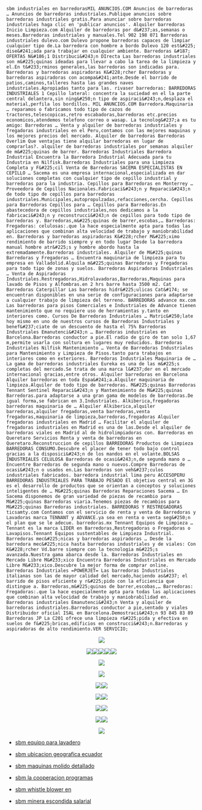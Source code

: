 
```
sbm industriales en barredorasMIL ANUNCIOS.COM Anuncios de barredoras … Anuncios de barredoras industriales.Publique anuncios sobre barredoras industriales gratis.Para anunciar sobre barredoras industriales haga clic en 'publicar anuncios'. Alquiler barredoras Inicio Limpieza.com Alquiler de barredoras por d&#237;as,semanas o meses.Barredoras industriales y manuales.Tel 902 198 071 Barredoras industriales dulevo.com Dulevo propone barredoras capaces de limpiar cualquier tipo de.La barredora con hombre a bordo Dulevo 120 est&#225; dise&#241;ada para trabajar en cualquier ambiente. Barredoras &#187; OFERTAS N&#186;1 Distribuci&#243;n DIrecta Las barredoras industriales son m&#225;quinas ideadas para llevar a cabo la tarea de la limpieza y el.En t&#233;rminos generales,las barredoras son indicadas para. Barredoras y barredoras aspiradoras K&#228;rcher Barredoras y barredoras aspiradoras con acompa&#241;ante.Desde el barrido de patios,caminos,talleres hasta las grandes naves industriales.Apropiadas tanto para las. rivaser barredoras: BARREDORAS INDUSTRIALES 1 Cepillo lateral: concentra la suciedad en el la parte central delantera,sin ning&#250;n tipo de aspiraci&#243;n,desplaza el material,perfila los bordillos. MIL ANUNCIOS.COM Barredora.Maquinaria … reparamos o fabricamos todo tipo de cazos de tractores,telescopicas,retro escabadoras,barredoras etc.precios economicos,atendemos telefono correo o wasap. La tecnolog&#237;a es tu amigo: Barredoras … Venta y alquiler de barredoras industriales y fregadoras industriales en el Peru,contamos con las mejores maquinas y los mejores precios del mercado. Alquiler de barredoras Barredoras Overlim Que ventajas tiene alquilar barredoras en lugar de comprarlas?. alquiler de barredoras industriales por semanas alquiler de m&#225;quinas de barrer. Barredoras Industriales Barredora Industrial Encuentra la Barredora Industrial Adecuada para tu Industria en Nilfisk.Barredoras Industriales para una Limpieza Completa y F&#225;cil Venta de Barredoras SACEMA ESPECIALISTAS EN CEPILLO … Sacema es una empresa internacional,especializada en dar soluciones completas con cualquier tipo de cepillo industrial y barredoras para la industria. Cepillos para Barredoras en Monterrey … Proveedora de Cepillos Nacionales.Fabricaci&#243;n y Reparaci&#243;n de todo tipo de cepillos para barredoras industriales.Municipales,autopropulzadas,refacciones,cercha. Cepillos para Barredoras Cepillos para … Cepillos para Barredoras.En abastecedora de cepillos industriales,nos dedicamos a la fabricaci&#243;n y reconstrucci&#243;n de cepillos para todo tipo de barredoras y. Barredoras,m&#225;quinas de barrer,escobas,… Barredoras: Fregadoras: celulosas:.que la hace especialmente apta para todas las aplicaciones que combinan alta velocidad de trabajo y maniobrabilidad en. Barredoras y barredoras aspiradoras K&#228;rcher M&#225;ximo rendimiento de barrido siempre y en todo lugar Desde la barredora manual hombre atr&#225;s y hombre abordo hasta la extremadamente.Barredoras industriales. Alquiler de M&#225;quinas Barredoras y Fregadoras … Encuentra maquinaria de limpieza para tu empresa en Valladolid.Alquila m&#225;quinas Barredoras y Fregadoras para todo tipo de zonas y suelos. Barredoras Aspiradoras Industriales … Venta de Aspiradoras Industriales.Restregadoras,Hidrolavadoras,Barredoras,Maquinas para lavado de Pisos y Alfombras.en 2 hrs barre hasta 3500 m2. Cat Barredoras Caterpillar Las barredoras hidr&#225;ulicas Cat&#174; se encuentran disponibles en una serie de configuraciones para adaptarse a cualquier trabajo de limpieza del terreno. BARREDORAS advance mx.com Las barredoras para pisos Comerciales e Industriales de Advance tienen mantenimiento que no requiere uso de herramientas y.tanto en interiores como. Cursos De Barredoras Industriales … Matric&#250;late hoy mismo en uno de nuestros cursos de Barredoras Industriales y benef&#237;ciate de un descuento de hasta el 75% Barredoras Industriales Emanutenci&#243;n … Barredoras industriales en Barcelona.Barredoras conductor a pie.El radio de giro de tan solo 1,67 m,permite usarla con soltura en lugares muy reducidos. Barredoras Industriales Nilfisk Mantenimiento … Venta de Barredoras Industriales para Mantenimiento y Limpieza de Pisos.tanto para trabajos en interiores como en exteriores. Barredoras Industriales Maquinaria de … La gama de barredoras industriales Eureka es una de las m&#225;s completas del mercado.Se trata de una marca l&#237;der en el mercado internacional gracias,entre otros. Alquiler barredoras en Barcelona Alquiler barredoras en toda Espa&#241;a.Alquiler maquinaria de limpieza.Alquiler de todo tipo de barredoras. M&#225;quinas Barredoras Tennant Sentinel Reparaci&#243;n y Mantenimiento de M&#225;quinas Barredoras.para adaptarse a una gran gama de modelos de barredoras.De igual forma,se fabrican en 3.Industriales. Alkiberica,fregadoras barredoras maquinaria de … Alquiler Alkiberica,alquiler barredoras,alquiler fregadoras,venta barredoras,venta fregadoras,maquinaria de limpieza,barredoras,fregadoras Alquiler fregadoras industriales en Madrid … Facilitar el alquiler de fregadoras industriales en Madrid es una de las.Desde el alquiler de barredoras viales en Madrid al de hidrolimpiadoras con. Barredoras en Queretaro Servicios Renta y venta de barredoras en Queretaro.Reconstruccion de cepillos BARREDORAS Productos de Limpieza BARREDORAS CONSUMO.Descubre el placer de tener todo bajo control gracias a la disposici&#243;n de los mandos en el volante.BOLSAS INDUSTRIALES CELULOSA Barredoras de ocasi&#243;n,de segunda mano o … Encuentre Barredoras de segunda mano o nuevos.Compre Barredoras de ocasi&#243;n o usados en.Las barredoras son veh&#237;culos industriales fabricados. barredora industrial lima peru ACCESOPERU BARREDORAS INDUSTRIALES PARA TRABAJO PESADO El objetivo central en 3G es el desarrollo de productos que se orientan a conceptos y soluciones inteligentes de … M&#225;quinas Barredoras Reparaciones Sacema … En Sacema disponemos de gran variedad de piezas de recambio para M&#225;quinas Barredoras viaria.Tenemos piezas de recambios para M&#225;quinas Barredoras industriales. BARREDORAS Y RESTREGADORAS ticsamty.com Contamos con el servicio de renta y venta de Barredoras y Lavadoras marca TENNANT y ADVANCE.ya sea en renta o venta seg&#250;n el plan que se le adecue. barredoras.mx Tennant Equipos de Limpieza … Tennant es la marca LIDER en Barredoras,Restregadoras o Fregadoras o Lavapisos.Tennant Equipos sustentables de Limpieza Industrial. Barredoras mec&#225;nicas y barredoras aspiradoras … Desde la barredora mec&#225;nica hasta barredoras industriales y de viales: Con K&#228;rcher Vd.barre siempre con la tecnologia m&#225;s avanzada.Nuestra gama abarca desde la. Barredoras Industriales en Mercado Libre M&#233;xico Encuentra Barredoras Industriales en Mercado Libre M&#233;xico.Descubre la mejor forma de comprar online. Barredoras Industriales =POWERJET= Las barredoras Industriales italianas son las de mayor calidad del mercado,haciendo as&#237; el barrido de pisos eficiente y r&#225;pido con la eficiencia que distingue a. Barredoras,m&#225;quinas de barrer,escobas,… Barredoras: Fregadoras:.que la hace especialmente apta para todas las aplicaciones que combinan alta velocidad de trabajo y maniobrabilidad en. Barredoras industriales Emanutenci&#243;n Venta y alquiler de barredoras industriales.Barredoras conductor a pie,sentado y viales Distribuidor oficial ISAL en Barcelona.Demostraci&#243;n 93 845 83 89 Barredoras JP La C201 ofrece una limpieza r&#225;pida y efectiva en suelos de f&#225;bricas,edificios en construcci&#243;n.Barredoras y aspiradoras de alto rendimiento.VER SERVICIO; 
```

<div align="center">

<a href="https://es-crusher.shibang-china.com/github&k=sbm+industriales+en+barredoras"><img src="https://static.shibang-china.com/es/crusher/logo.jpg"></a>

<a href="https://es-crusher.shibang-china.com/github&k=sbm+industriales+en+barredoras"><img src="https://static.shibang-china.com/es/crusher/index.jpg"></a><a href="https://es-crusher.shibang-china.com/material.htmlgithub&k=sbm+industriales+en+barredoras"><img src="https://static.shibang-china.com/es/crusher/material.jpg"></a><a href="https://es-crusher.shibang-china.com/application.htmlgithub&k=sbm+industriales+en+barredoras"><img src="https://static.shibang-china.com/es/crusher/application.jpg"></a><a href="https://es-crusher.shibang-china.com/aboutus.htmlgithub&k=sbm+industriales+en+barredoras"><img src="https://static.shibang-china.com/es/crusher/aboutus.jpg"></a><a href="https://es-crusher.shibang-china.com/contact.htmlgithub&k=sbm+industriales+en+barredoras"><img src="https://static.shibang-china.com/es/crusher/contact.jpg"></a>

<a href="https://es-crusher.shibang-china.com/github&k=sbm+industriales+en+barredoras"><img src="https://static.shibang-china.com/es/crusher/banner.jpg"></a>

<a href="https://swt.shibang-china.com/github&k=sbm+industriales+en+barredoras"><img src="https://static.shibang-china.com/es/crusher/text.jpg"></a>

<a href="https://swt.shibang-china.com/github&k=sbm+industriales+en+barredoras"><img src="https://static.shibang-china.com/es/crusher/chat.jpg"></a><a href="https://es-crusher.shibang-china.com/contact.htmlgithub&k=sbm+industriales+en+barredoras"><img src="https://static.shibang-china.com/es/crusher/message.jpg"></a>

<a href="https://es-crusher.shibang-china.com/products/pe.htmlgithub&k=sbm+industriales+en+barredoras"><img src="https://static.shibang-china.com/es/crusher/pe.jpg"></a><a href="https://es-crusher.shibang-china.com/products/pf.htmlgithub&k=sbm+industriales+en+barredoras"><img src="https://static.shibang-china.com/es/crusher/pf.jpg"></a>

<a href="https://es-crusher.shibang-china.com/products/hpt.htmlgithub&k=sbm+industriales+en+barredoras"><img src="https://static.shibang-china.com/es/crusher/hpt.jpg"></a><a href="https://es-crusher.shibang-china.com/products/vsi.htmlgithub&k=sbm+industriales+en+barredoras"><img src="https://static.shibang-china.com/es/crusher/vsi.jpg"></a>

<a href="https://es-crusher.shibang-china.com/products/klv.htmlgithub&k=sbm+industriales+en+barredoras"><img src="https://static.shibang-china.com/es/crusher/klv.jpg"></a><a href="https://es-crusher.shibang-china.com/products/portable.htmlgithub&k=sbm+industriales+en+barredoras"><img src="https://static.shibang-china.com/es/crusher/portable.jpg"></a>

<a href="https://swt.shibang-china.com/github&k=sbm+industriales+en+barredoras"><img src="https://static.shibang-china.com/es/crusher/case.jpg"></a>

</div>


* [sbm equipo para lavadero](sbm%20equipo%20para%20lavadero.md)

* [sbm ubicacion geografica ecuador](sbm%20ubicacion%20geografica%20ecuador.md)

* [sbm maquinas molido detallado](sbm%20maquinas%20molido%20detallado.md)

* [sbm la cooperacion programas](sbm%20la%20cooperacion%20programas.md)

* [sbm whistle blower en](sbm%20whistle%20blower%20en.md)

* [sbm minera escondida salarial](sbm%20minera%20escondida%20salarial.md)